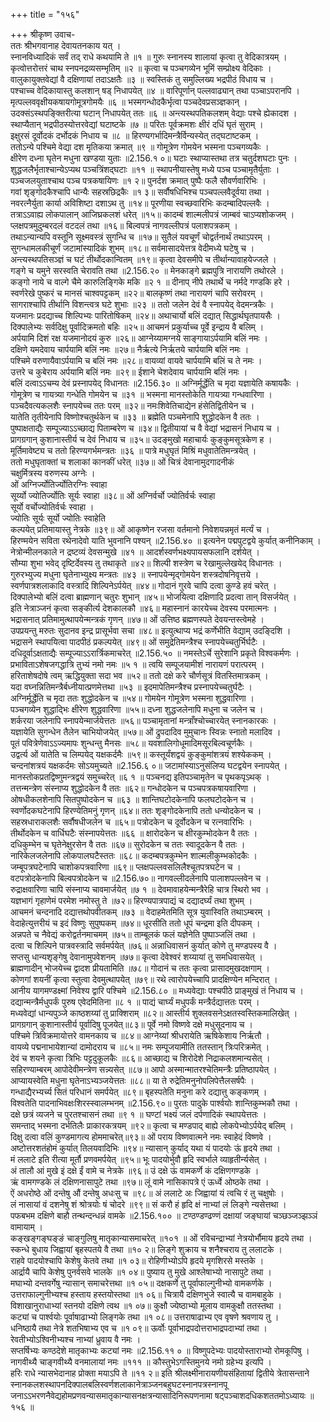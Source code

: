 +++
title = "१५६"

+++
श्रीकृष्ण उवाच-  
ततः श्रीभगवानाह देवायतनकाय यत् ।  
स्नानविध्यादिकं सर्वं तद् राधे कथयामि ते ॥१ ॥
गुरुः स्नानस्य शालायां कृत्वा तु वेदिकात्रयम् ।  
कृत्वोत्तरोत्तरं चाथ स्नपनद्रव्यसम्भृतिम् ॥२ ॥
कृत्वा च पञ्चगव्येन भूमिं सम्प्रोक्ष्य वेदिकाः ।  
वालुकायुक्तवेद्यां वै दक्षिणायां तदाऽक्षतैः ॥३ ॥
स्वस्तिकं तु समुल्लिख्य भद्रपीठं विधाय च ।  
पश्चाच्च वेदिकायास्तु कलशान् षड् निधापयेत् ॥४ ॥
वारिपूर्णान् पल्लवाढ्यान् तथा पञ्चाऽपरानपि ।  
मृत्पल्लववृक्षीयकषायगोमूत्रगोमयैः ॥६ ॥
भस्मगन्धोदकैर्भृत्वा पञ्चदेवप्रसञ्ज्ञकान् ।  
उदक्संऽस्थपङ्क्तिरीत्या घटान् निधापयेत् ततः ॥६ ॥
अन्त्यस्थपतिकलशम् वेद्याः पश्चे ह्येकादश ।  
स्थाप्यैतान् भद्रपीठस्योत्तरवेद्यां घटाष्टके ॥७ ॥
परितः पूर्वक्रमशः क्षीरं दधिं घृतं सुराम् ।  
इक्षुरसं दूर्वोदकं दर्भोदकं निधाय च ॥८ ॥
हिरण्यगर्भादिमन्त्रैर्विन्यस्येत् तद्घटाष्टकम् ।  
ततोऽन्ये पश्चिमे वेद्या दश मृतिकया क्रमात् ॥९ ॥
गोमूत्रेण गोमयेन भस्मना पञ्चगव्यकैः ।  
क्षीरेण दध्ना घृतेन मधुना खण्डया युताः ॥2.156.१ ०॥
घटाः स्थाप्यास्तथा तत्र चतुर्दशघटाः पुनः ।  
शुद्धजलैर्भृताश्चान्येऽप्यथ पञ्चत्रिंशद्घटाः ॥११ ॥
स्थापनीयास्तेषु मध्ये पञ्च पञ्चामृतैर्युताः ।  
पञ्चजलयुताश्चाथ पञ्च पत्रकषायिणः ॥१ २॥
पुनर्दश क्रमात् पुष्पैः फलै सौवर्णवारिभिः ।  
गवां शृङ्गोदकैश्चापि धान्यैः सहस्रछिद्रकैः ॥१ ३॥
सर्वौषधिभिश्च पञ्चपल्लवैदूर्वया तथा ।  
नवरत्नैर्युता कार्या अविशिष्टा दशाऽथ तु ॥१४॥
पूरणीया स्वच्छवारिभिः कदम्बादिपल्लवैः ।  
तत्राऽऽवाह्य लोकपालान् आजिघ्रकलशं धरेत् ॥१५॥
कादम्बं शाल्मलीपत्रं जाम्बवं चाऽप्यशोकजम् ।  
प्लक्षपत्रमुदुम्बरदलं वटदलं तथा ॥१६॥
बिल्वपत्रं नागवल्लीपत्रं पलाशपत्रकम् ।  
तथाऽन्यान्यपि वस्तूनि सूक्ष्मवस्त्रं सुगन्धि च ॥१७॥
सुतैलं यवचूर्णं चोद्वर्तनार्थं तथाऽपरम् ।  
सुगन्धामलकीचूर्णं जटामांस्यादिकं शुभम् ॥१८॥
सर्वमासादयेत्तत्र वेदीमध्ये घटेषु च ।  
अन्त्यस्थपतिसञ्ज्ञं च घटं तीर्थोदकान्वितम् ॥१९॥
कृत्वा देवसमीपे च तीर्थान्यावाहयेज्जले ।  
गङ्गे च यमुने सरस्वति चेरावति तथा ॥2.156.२० ॥
मेनकाङ्गे ब्रह्मपुत्रि नारायणि तथोरले ।  
कङ्गो नाये च वाल्गे चैमे कारुलिङ्गिके मकि ॥२ १ ॥
दीनाप् नीपे तथार्थे च नर्मदे गण्डकि हरे ।  
स्वर्णरेखे पुष्करं च मानसं चाश्वपट्टकम् ॥२२॥
बालकृष्णं तथा नारायणं चापि सरोवरम् ।  
सागराश्चापि तीर्थानि विशन्त्वत्र घटे शुभाः ॥२३ ॥
ततो जलेन देवं वै स्नापयेद् वेदमन्त्रकैः ।  
यजमानः प्रदद्याच्च शिल्पिभ्यः पारितोषिकम् ॥२४॥
अथाचार्यो बलिं दद्यात् सिद्धार्थघृतपायसैः ।  
दिक्पालेभ्यः सर्वदिक्षु पूर्वादिक्रमतो बहिः ॥२५॥
आचमनं प्रकुर्याच्च पूर्वे इन्द्राय वै बलिम् ।  
अर्पयामि दिशं रक्ष यजमानोदयं कुरु ॥२६॥
आग्नेय्यामग्नये साङ्गायाऽर्पयामि बलिं नमः ।  
दक्षिणे यमदेवाय चार्पयामि बलिं नमः ॥२७॥
नैर्ऋत्ये निर्ऋतये चार्पयामि बलिं नमः ।  
पश्चिमे वरुणायैवाऽर्पयामि च बलिं नमः ॥२८॥
वायव्यां वायवे चार्पयामि बलिं च ते नमः ।  
उत्तरे च कुबेराय अर्पयामि बलिं नमः ॥२९॥
ईशाने चेशदेवाय चार्पयामि बलिं नमः ।  
बलिं दत्वाऽऽचम्य देवं प्रस्नापयेद् विधानतः ॥2.156.३० ॥
अग्निर्मूर्द्धेति च मृदा यज्ञायेति कषायकैः ।  
गोमूत्रेण च गायत्र्या गन्धेति गोमयेन च ॥३१ ॥
भस्मना मानस्तोकेति गायत्र्या गन्धवारिणा ।  
पञ्चदैवत्यकलशैः स्नापयेच्च ततः परम् ॥३२॥
नमःशिवेतिचाद्येन हंसेतिद्वितीयेन च ।  
यातेति तृतीयेनापि विष्णोश्चतुर्थकेन च ॥३३ ॥
ब्रह्मेति पञ्चमेनापि शुद्धोदकेन वै ततः ।  
पुष्पाक्षताद्यैः सम्पूज्याऽऽच्छाद्य पिताम्बरेण च ॥३४॥
द्वितीयायां च वै वेद्यां भद्रासनं निधाय च ।  
प्रागग्रगान् कुशानास्तीर्य च देवं निधाय च ॥३५॥
उदङ्मुखो महाचार्यः कुङ्कुमसूत्रकेण ह ।  
मूर्तिमावेष्ट्य च ततो हिरण्यगर्भमन्त्रतः ॥३६ ॥
पात्रे मधुघृतं मिश्रिं मधुवातेतिमन्त्रयेत् ।  
ततो मधुघृताक्तां च शलाकां कानकीं धरेत् ॥३७॥
ओं चित्रं देवानामुदगादनीकं  
चक्षुर्मित्रस्य वरुणस्य अग्नेः ।  
ओं अग्निर्ज्योतिर्ज्योतिरग्निः स्वाहा  
सूर्य्यो ज्योतिर्ज्योतिः सूर्यः स्वाहा ॥३८॥
ओं अग्निर्वर्चो ज्योतिर्वर्चः स्वाहा  
सूर्यो वर्चोज्योतिर्वर्चः स्वाहा ।  
ज्योतिः सूर्यः सूर्यो ज्योतिः स्वाहेति  
कल्पयेत् प्रतिमायास्तु नेत्रके ॥३९॥
ओं आकृष्णेन रजसा वर्तमानो निवेशयन्नमृतं मर्त्यं च ।  
हिरण्मयेन सविता रथेनादेवो याति भुवनानि पश्यन् ॥2.156.४० ॥
इत्यनेन पद्मपुटद्वये कुर्यात् कनीनिकाम् ।  
नेत्रोन्मीलनकाले न द्रष्टव्यं देवसन्मुखे ॥४१ ॥
आदर्शस्वर्णभक्ष्यपायसफलानि दर्शयेत् ।  
सौम्या शुभा भवेद् दृष्टिर्देवस्य तु तथाकृते ॥४२॥
शिल्पी शस्त्रेण च रेखामुल्लेखयेद् विधानतः ।  
गुरुरभ्युज्य मधुना घृतेनाभ्युक्ष्य मन्त्रतः ॥४३ ॥
स्नापयेन्मृद्गोमयेन शस्त्रदोषनिवृत्तये ।  
स्वर्णपात्रशलाकादि वस्त्रादि शिल्पिनेऽर्पयेत् ॥४४॥
गोदानं गुरवे चापि दत्वा कुण्डे हवं चरेत् ।  
दिक्पालेभ्यो बलिं दत्वा ब्राह्मणान् चतुरः शुभान् ॥४५॥
भोजयित्वा दक्षिणादि प्रदत्वा तान् विसर्जयेत् ।  
इति नेत्राञ्जनं कृत्वा सङ्कीर्त्य देशकालकौ ॥४६॥
महास्नानं कारयेच्च देवस्य परमात्मनः ।  
भद्रासनात् प्रतिमामुत्थापयेन्मन्त्रकं गृणन् ॥४७॥
ओं उत्तिष्ठ ब्रह्मणस्पते देवयन्तस्त्वेमहे ।  
उपप्रयन्तु मरुतः सुदानव इन्द्र प्रासूर्भवा सचा ॥४८॥
इत्युत्थाप्य भद्रं कर्णेभीति वेद्याम् उदङ्दिशि ।  
भद्रासने स्थापयित्वा पादपीठं प्रकल्पयेत् ॥४९॥
ओं समुद्रेतिमन्त्रैश्च स्नापयेच्चतुर्भिर्घटैः ।  
दधिदूर्वाऽक्षताद्यैः सम्पूज्याऽऽरार्त्रिकमाचरेत् ॥2.156.५० ॥
नमस्तेऽर्चे सुरेशानि प्रकृते विश्वकर्मणः ।  
प्रभाविताऽशेषजगद्धात्रि तुभ्यं नमो नमः ॥५ १ ॥
त्वयि सम्पूजयामीशं नारायणं परात्परम् ।  
हरिताशेषदोषे त्वम् ऋद्धियुक्ता सदा भव ॥५२॥
ततो दक्षे करे चौर्णसूत्रं वितस्तिमात्रकम् ।  
यदा वघ्नन्नितिमन्त्रैर्बध्नीयात्प्रणमेत्तथा ॥५३ ॥
इदमापेतिमन्त्रैश्च प्रस्नापयेच्चतुर्घटैः ।  
अग्निर्मूर्द्धेति च मृदा ततः शुद्धोदकेन च ॥५४॥
गोमयेन गोमूत्रेण भस्मना शुद्धवारिणा ।  
पञ्चगव्येन शुद्धाद्भिः क्षीरेण शुद्धवारिणा ॥५५॥
दध्ना शुद्धजलेनापि मधुना च जलेन च ।  
शर्करया जलेनापि स्नापयेन्मार्जयेत्ततः ॥५६॥
पञ्चामृतानां मन्त्राँश्चोच्चारयेत् स्नानकारकः ।  
यज्ञायेति सुगन्धेन तैलेन चाभियोजयेत् ॥५७॥
ओं द्रुपदादिव मुमुचानः स्विन्नः स्नातो मलादिव ।  
पूतं पवित्रेणेवाऽऽज्यमापः शुन्धन्तु मैनसः ॥५८॥
यवशालिगोधूमादिमसूरबिल्वचूर्णकैः ।  
उद्वर्त्य ओं यातेति च लिम्पयेद् यक्षकर्दमैः ॥५९॥
कस्तूर्यंशद्वयं कुङ्कुमांशत्रयं शश्येककम् ।  
चन्दनांशत्रयं यक्षकर्दमः सोऽयमुच्यते ॥2.156.६ ०॥
जटामांस्याऽनुसंलिप्य घटद्वयेन स्नापयेत् ।  
मानस्तोकप्रतद्विष्णुमन्त्रद्वयं समुच्चरेत् ॥६ १ ॥
पञ्चनद्य इतिपञ्चामृतेन च पृथकपृऽथक् ।  
तत्तन्मन्त्रेण संस्नाप्य शुद्धोदकेन वै ततः ॥६२॥
गन्धोदकेन च पञ्चपत्रकषायवारिणा ।  
ओषधीकलशेनापि सितपुष्पोदकेन च ॥६३ ॥
शान्तिघटोदकेनापि फलघटोदकेन च ।  
स्वर्णोदकघटेनापि हिरण्येतिमनुं गृणन् ॥६४॥
ततः शृङ्गोदकेनापि ततो धन्योदकेन च ।  
सहस्रधाराकलशैः सर्वौषधीजलेन च ॥६५॥
पत्रोदकेन च दूर्वोदकेन च रत्नवारिभिः ।  
तीर्थोदकेन च वार्धिघटैः संस्नापयेत्ततः ॥६६ ॥
क्षारोदकेन च क्षीरकुम्भोदकेन वै ततः ।  
दधिकुम्भेन च घृतेनेक्षुरसेन वै ततः ॥६७॥
सुरोदकेन च ततः स्वादूदकेन वै ततः ।  
नारिकेलजलेनापि लोकपालघटैस्ततः ॥६८॥
कदम्बपत्रकुम्भेन शाल्मलीकुम्भकोदकैः ।  
जम्बूपत्रघटेनापि चाशोकपत्रवारिणा ॥६९॥
प्लक्षपल्लवसलिलैश्चूतपत्रघटेन च ।  
वटपत्रोदकेनापि बिल्वपत्रोदकेन च ॥2.156.७०॥
नागवल्लीदलेनापि पालाशपल्लवेन च ।  
रुद्राक्षवारिणा चापि संस्नाप्य चावमार्जयेत् ॥७ १ ॥
देवमावाहयेन्मन्त्रैरेहि चात्र स्थिरो भव ।  
यज्ञभागं गृहाणेमं परमेश नमोस्तु ते ॥७२॥
हिरण्यपात्रपाद्यं च दद्यादर्घ्यं तथा शुभम् ।  
आचमनं चन्दनादि दद्यात्तथोपवीतकम् ॥७३ ॥
वेदाहमेतमिति सूत्र युवास्विति तथाऽम्बरम् ।  
वेदाहेत्युत्तरीयं च इदं विष्णुः सुपुष्पकम् ॥७४॥
धूरसीति ततो धूपं चन्द्रमा इति दीपकम् ।  
अन्नपते च नैवेद्यं करोद्वर्तनमाचमम् ॥७५॥
ताम्बूलकं फलं यज्ञेनेति पुष्पाञ्जलिं तथा ।  
दत्वा च शिल्पिने पात्रवस्त्रादि सर्वमर्पयेत् ॥७६॥
अन्नाधिवासनं कुर्यात् कोणे तु मण्डपस्य वै ।  
सप्तसु धान्यशृङ्गेषु देवानामुपवेशनम् ॥७७॥
कृत्वा देवेश्वरं शय्यायां तु समधिवासयेत् ।  
ब्राह्मणादीन् भोजयेच्च द्वादश प्रीयतामिति ॥७८॥
गोदानं च ततः कृत्वा प्रासादमुखदक्षगाम् ।  
कोणगां शयनीं कृत्वा स्तुत्वा देवमुत्थापयेत् ॥७९॥
रथे त्वारोपयेच्चापि प्रादक्षिण्येन मन्दिरात् ।  
आनीय यागमण्डक्ष्मां निवेश्य द्वारि पश्चिमे ॥2.156.८० ॥
मध्यवेद्याः पश्चपीठे प्राङ्मुखं तं निधाय च ।  
दद्यान्मन्त्रैर्मधुपर्कं पुरुष एवेदमितिना ॥८ १ ॥
पाद्यं चार्घ्यं मधुपर्कं मन्त्रैर्दद्यात्ततः परम् ।  
मध्यवेद्यां धान्यपुञ्जे काष्ठशय्यां तु प्राक्शिराम् ॥८२॥
आस्तीर्य शुक्लवसनेऽक्षतस्वस्तिकमालिखेत् ।  
प्रागग्रगान् कुशानास्तीर्य पूर्वादिषु पूजयेत्॥८३॥
पूर्वे नमो विष्णवे दक्षे मधुसूदनाय च ।  
पश्चिमे त्रिविक्रमायोत्तरे वामनकाय च ॥८४॥
आग्नेय्यां श्रीधरायेति ऋषिकेशाय निर्ऋतौ ।  
वायव्ये पद्मनाभायेशान्यां दामोदराय च ॥८५॥
नमः सम्पूजयामीति ततस्तान् त्रिःपरिक्रमेत् ।  
देवं च शयने कृत्वा त्रिभिः पट्टदुकूलकैः ॥८६॥
आच्छाद्य च शिरोदेशे निद्राकलशमान्यसेत् ।  
सहिरण्याम्बरम् आपोदेवीमन्त्रेण सन्न्यसेत् ॥८७॥
आपो अस्मान्मातरश्चेतिमन्त्रैः प्रतिष्ठापयेत् ।  
आप्यायस्वेति मधुना घृतेनाऽभ्यञ्जयेत्ततः ॥८८॥
या ते रुद्रेतिमनुनोपलिपेत्तैलसर्षपैः ।  
गन्धाद्यैरभ्यर्च्य सितं परिधानं समर्पयेत् ॥८९॥
बृहस्पतेति मनुना करे दद्यात्तु कङ्कणम् ।  
विश्वतेति पादनाभिवक्षःशिरस्स्वालम्भनम् ॥2.156.९०॥
पुरतः पादुके पार्श्वयोः शान्तिकुम्भकौ तथा ।  
दक्षे छत्रं व्यजने च पुरतश्चासनं तथा ॥९ १ ॥
घण्टां भक्ष्यं जलं दर्पणादिकं स्थापयेत्ततः ।  
समन्ताद् भस्मना दर्भतिलैः प्राकारकत्रयम् ॥९२॥
कृत्वा च मण्डपाद् बाह्ये लोकपेभ्योऽर्पयेद् बलिम् ।  
दिक्षु दत्वा वलिं कुण्डमागत्य होममाचरेत्॥९३॥
ओं पराय विष्णवात्मने नमः स्वाहेदं विष्णवे ।  
अष्टोत्तरशतंहोमं कुर्यात् तिलयवादिभिः ॥९४॥
न्यासान् कुर्याद् यथा यं पादयोः ऊं हृदये तथा ।  
मं ललाटे इति रीत्या मूर्तौ प्रणवमर्पयेत् ॥९५॥
भूः पादयोर्भुवौ हृदि स्वर्भाले व्याहृतीर्न्यसेत् ।  
अं तालौ आं मुखे इं दक्षे ईं वामे च नेत्रके ॥९६॥
उं दक्षे ऊं वामकर्णे कं दक्षिणगण्डके ।  
ऋं वामगण्डके लं दक्षिणनासापुटे तथा ॥९७॥
लूं वामे नासिकापत्रे एं ऊर्ध्वे ओष्ठके तथा ।  
ऐं अधरोष्ठे ओं दन्तेषु औं दन्तेषु अधःसु च ॥९८॥
अं ललाटे अः जिह्वायां यं त्वचि रं तु चक्षुषोः ।  
लं नासायां वं दशनेषु शं श्रोत्रयोः षं चोदरे ॥९९॥
सं करौ हं हृदि क्षं नाभ्यां लं लिङ्गे न्यसेत्तथा ।  
पफबभम दक्षिणे बाहौ तन्थन्दन्धन्नं वामके ॥2.156.१०० ॥
टण्ठण्डण्ढण्णं दक्षायां जङ्घायां चञ्छञ्जञ्झञ्ञं वामायाम् ।  
कङ्खङ्गङ्घङ्ङं चाङ्गुलिषु मातृकान्यासमाचरेत् ॥१०१ ॥
ओं रविचन्द्राभ्यां नेत्रयोर्भौमाय हृदये तथा ।  
स्कन्धे बुधाय जिह्वायां बृहस्पतये वै तथा ॥१० २॥
लिङ्गे शुक्राय च शनैश्चराय तु ललाटके ।  
राहवे पादयोश्चापि केशेषु केतवे तथा ॥१ ०३॥
रोहिणीभ्योऽपि हृदये मृगशिरसे मस्तके ।  
आर्द्रायै चापि केशेषु पुनर्वसवे भालके ॥१ ०४॥
पुष्याय तु मुखे आश्लेषाभ्यो नासापुटे तथा ।  
मघाभ्यो दन्तवर्गेषु न्यासान् समाचरेत्तथा ॥१ ०५॥
दक्षकर्णे तु पूर्वाफाल्गुनीभ्यो वामकर्णके ।  
उत्तराफाल्गुनीभ्यश्च हस्ताय हस्तयोस्तथा ॥१ ०६॥
चित्रायै दक्षिणभुजे स्वात्यै च वामबाहुके ।  
विशाखानुराधाभ्यां स्तनयो दक्षिणे त्वथ ॥१ ०७॥
कुक्षौ ज्येष्ठाभ्यो मूलाय वामकुक्षौ ततस्तथा ।  
कट्यां च पार्श्वयोः पूर्वाषाढाभ्यो लिङ्गके तथा ॥१ ०८॥
उत्तराषाढाभ्य एव वृषणे श्रवणाय तु ।  
धनिष्ठायै तथा नेत्रे शतभिषाभ्य एव च ॥१ ०९॥
ऊर्वोः पूर्वाभाद्रपदोत्तराभाद्रपदाभ्यां तथा ।  
रेवतीभ्योऽश्विनीभ्यश्च नाभ्यां ध्रुवाय वै नमः ।  
सप्तर्षिभ्यः कण्ठदेशे मातृकाभ्यः कट्यां नमः ॥2.156.११ ० ॥
विष्णुपदेभ्यः पादयोस्ताराभ्यो रोमकूपिषु ।  
नागवीथ्यै चाङ्गवीथ्यै वनमालायां नमः ॥१११ ॥
कौस्तुभेऽगस्तिमुनये नमो ग्रहेभ्य इत्यपि ।  
हरिः राधे न्यासभेदानाह प्रोक्ता मयाऽपि ते ॥११ २॥
इति श्रीलक्ष्मीनारायणीयसंहितायां द्वितीये त्रेतासन्ताने स्नानकलशस्थापनदिक्पालबलिस्वर्णशलाकानेत्राञ्जनबहुघटस्नानपत्रस्नानपू जनाऽऽभरणनैवेद्यहोमप्रणवन्यासमातृकान्यासनक्षत्रन्यासादिनिरूपणनामा षट्पञ्चाशदधिकशततमोऽध्यायः ॥१५६ ॥
    
